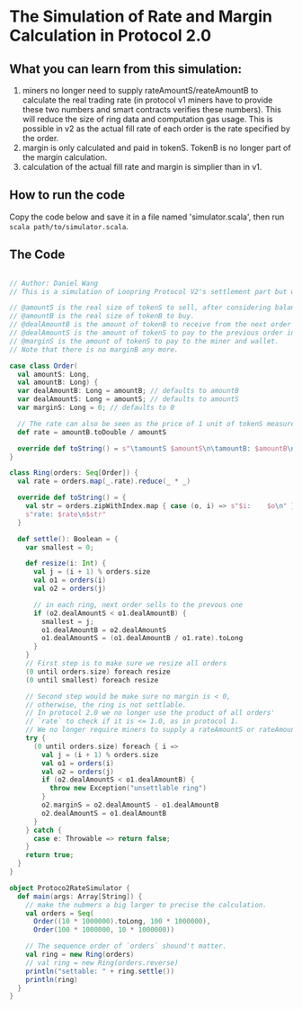 
# The Simulation of Rate and Margin Calculation in Protocol 2.0


## What you can learn from this simulation:
1. miners no longer need to supply rateAmountS/reateAmountB to calculate the real trading rate (in protocol v1 miners have to provide these two numbers and smart contracts verifies these numbers). This will reduce the size of ring data and computation gas usage. This is possible in v2 as the actual fill rate of each order is the rate specified by the order.
2. margin is only calculated and paid in tokenS. TokenB is no longer part of the margin calculation.
3. calculation of the actual fill rate and margin is simplier than in v1.

## How to run the code
Copy the code below and save it in a file named 'simulator.scala', then run `scala path/to/simulator.scala`.

## The Code

```scala

// Author: Daniel Wang
// This is a simulation of Loopring Protocol V2's settlement part but without considering  fees.

// @amountS is the real size of tokenS to sell, after considering balance and allowance.
// @amountB is the real size of tokenB to buy.
// @dealAmountB is the amount of tokenB to receive from the next order in the ring.
// @dealAmountS is the amount of tokenS to pay to the previous order in the ring.
// @marginS is the amount of tokenS to pay to the miner and wallet.
// Note that there is no marginB any more.

case class Order(
  val amountS: Long,
  val amountB: Long) {
  var dealAmountB: Long = amountB; // defaults to amountB
  var dealAmountS: Long = amountS; // defaults to amountS
  var marginS: Long = 0; // defaults to 0

  // The rate can also be seen as the price of 1 unit of tokenS measured by tokenB.
  def rate = amountB.toDouble / amountS

  override def toString() = s"\tamountS $amountS\n\tamountB: $amountB\n\trate: $rate\n\tdealAmountS: $dealAmountS\n\tdealAmountB: $dealAmountB\n\tmarginS: $marginS\n"
}

class Ring(orders: Seq[Order]) {
  val rate = orders.map(_.rate).reduce(_ * _)

  override def toString() = {
    val str = orders.zipWithIndex.map { case (o, i) => s"$i:    $o\n" }.mkString
    s"rate: $rate\n$str"
  }

  def settle(): Boolean = {
    var smallest = 0;

    def resize(i: Int) {
      val j = (i + 1) % orders.size
      val o1 = orders(i)
      val o2 = orders(j)

      // in each ring, next order sells to the prevous one
      if (o2.dealAmountS < o1.dealAmountB) {
        smallest = j;
        o1.dealAmountB = o2.dealAmountS
        o1.dealAmountS = (o1.dealAmountB / o1.rate).toLong
      }
    }
    // First step is to make sure we resize all orders
    (0 until orders.size) foreach resize
    (0 until smallest) foreach resize

    // Second step would be make sure no margin is < 0,
    // otherwise, the ring is not settlable.
    // In protocol 2.0 we no longer use the product of all orders'
    // `rate` to check if it is <= 1.0, as in protocol 1.
    // We no longer require miners to supply a rateAmountS or rateAmountB.
    try {
      (0 until orders.size) foreach { i =>
        val j = (i + 1) % orders.size
        val o1 = orders(i)
        val o2 = orders(j)
        if (o2.dealAmountS < o1.dealAmountB) {
          throw new Exception("unsettlable ring")
        }
        o2.marginS = o2.dealAmountS - o1.dealAmountB
        o2.dealAmountS = o1.dealAmountB
      }
    } catch {
      case e: Throwable => return false;
    }
    return true;
  }
}

object Protoco2RateSimulator {
  def main(args: Array[String]) {
    // make the nubmers a big larger to precise the calculation.
    val orders = Seq(
      Order((10 * 1000000).toLong, 100 * 1000000),
      Order(100 * 1000000, 10 * 1000000))

    // The sequence order of `orders` shound't matter.
    val ring = new Ring(orders)
    // val ring = new Ring(orders.reverse)
    println("settable: " + ring.settle())
    println(ring)
  }
}
```
